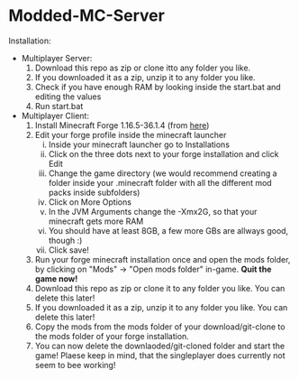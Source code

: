 # Modded-MC-Server
Installation:<br>
 <ul>
  <li>Multiplayer Server:
    <ol type="1">
      <li>Download this repo as zip or clone itto any folder you like.</li>
      <li>If you downloaded it as a zip, unzip it to any folder you like.</li>
      <li>Check if you have enough RAM by looking inside the start.bat and editing the values</li>
      <li>Run start.bat</li>
    </ol>
  </li>
  <li>
    Multiplayer Client:
    <ol type="1">
      <li>Install Minecraft Forge 1.16.5-36.1.4 (from <a href="https://files.minecraftforge.net/maven/net/minecraftforge/forge/1.16.5-36.1.4/forge-1.16.5-36.1.4-installer.jar" target="_blank" title="direct link">here</a>)</li>
      <li>Edit your forge profile inside the minecraft launcher
        <ol type="i">
          <li>Inside your minecraft launcher go to Installations</li>
          <li>Click on the three dots next to your forge installation and click Edit</li>
          <li>Change the game directory (we would recommend creating a folder inside your .minecraft folder with all the different mod packs inside subfolders)</li>
          <li>Click on More Options</li>
          <li>In the JVM Arguments change the -Xmx2G, so that your minecraft gets more RAM</li>
          <li>You should have at least 8GB, a few more GBs are allways good, though :)</li>
          <li>Click save!</li>
        </ol>
      </li>
      <li>Run your forge minecraft installation once and open the mods folder, by clicking on "Mods" -> "Open mods folder" in-game. <b>Quit the game now!</b></li>
      <li>Download this repo as zip or clone it to any folder you like. You can delete this later!</li>
      <li>If you downloaded it as a zip, unzip it to any folder you like. You can delete this later!</li>
      <li>Copy the mods from the mods folder of your download/git-clone to the mods folder of your forge installation.</li>
      <li>You can now delete the downlaoded/git-cloned folder and start the game! Plaese keep in mind, that the singleplayer does currently not seem to bee working!</li>
      </ol>
    </li>
</ul>
